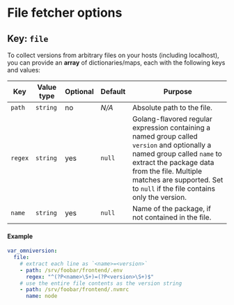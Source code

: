 # File fetcher options

## Key: `file`

To collect versions from arbitrary files on your hosts (including localhost), you can provide an **array** of dictionaries/maps, each with the following keys and values:

| Key     | Value type | Optional | Default | Purpose                                                                                                                                                                                                                                                 |
|---------|------------|----------|---------|---------------------------------------------------------------------------------------------------------------------------------------------------------------------------------------------------------------------------------------------------------|
| `path`  | `string`   | no       | _N/A_   | Absolute path to the file.                                                                                                                                                                                                                              |
| `regex` | `string`   | yes      | `null`  | Golang-flavored regular expression containing a named group called `version` and optionally a named group called `name` to extract the package data from the file. Multiple matches are supported. Set to `null` if the file contains only the version. |
| `name`  | `string`   | yes      | `null`  | Name of the package, if not contained in the file.                                                                                                                                                                                                      |

#### Example

```yaml
var_omniversion:
  file:
    # extract each line as `<name>=<version>`
    - path: /srv/foobar/frontend/.env
      regex: "^(?P<name>\S+)=(?P<version>\S+)$"
    # use the entire file contents as the version string
    - path: /srv/foobar/frontend/.nvmrc
      name: node
```
